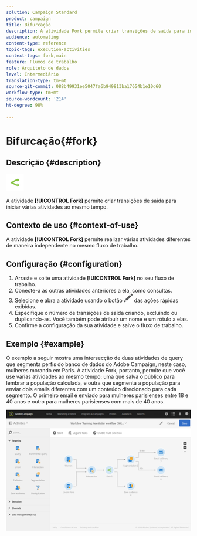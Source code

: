 ```yaml
---
solution: Campaign Standard
product: campaign
title: Bifurcação
description: A atividade Fork permite criar transições de saída para iniciar várias atividades ao mesmo tempo.
audience: automating
content-type: reference
topic-tags: execution-activities
context-tags: fork,main
feature: Fluxos de trabalho
role: Arquiteto de dados
level: Intermediário
translation-type: tm+mt
source-git-commit: 088b49931ee5047fa6b949813ba17654b1e10d60
workflow-type: tm+mt
source-wordcount: '214'
ht-degree: 98%

---
```



# Bifurcação{#fork}

## Descrição {#description}

![](assets/fork.png)

A atividade **[!UICONTROL Fork]** permite criar transições de saída para iniciar várias atividades ao mesmo tempo.

## Contexto de uso {#context-of-use}

A atividade **[!UICONTROL Fork]** permite realizar várias atividades diferentes de maneira independente no mesmo fluxo de trabalho.

## Configuração {#configuration}

1. Arraste e solte uma atividade **[!UICONTROL Fork]** no seu fluxo de trabalho.
1. Conecte-a às outras atividades anteriores a ela, como consultas.
1. Selecione e abra a atividade usando o botão ![](assets/edit_darkgrey-24px.png) das ações rápidas exibidas.
1. Especifique o número de transições de saída criando, excluindo ou duplicando-as. Você também pode atribuir um nome e um rótulo a elas.
1. Confirme a configuração da sua atividade e salve o fluxo de trabalho.

## Exemplo {#example}

O exemplo a seguir mostra uma intersecção de duas atividades de query que segmenta perfis do banco de dados do Adobe Campaign, neste caso, mulheres morando em Paris. A atividade Fork, portanto, permite que você use várias atividades ao mesmo tempo: uma que salva o público para lembrar a população calculada, e outra que segmenta a população para enviar dois emails diferentes com um conteúdo direcionado para cada segmento. O primeiro email é enviado para mulheres parisienses entre 18 e 40 anos e outro para mulheres parisienses com mais de 40 anos.

![](assets/wkf_fork_example.png)

